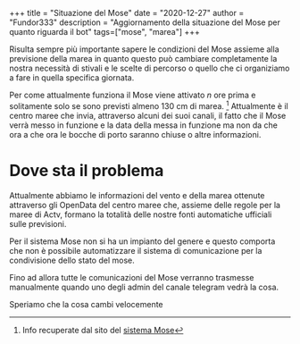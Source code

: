 +++
title = "Situazione del Mose"
date = "2020-12-27"
author = "Fundor333"
description = "Aggiornamento della situazione del Mose per quanto riguarda il bot"
tags=["mose", "marea"]
+++

Risulta sempre più importante sapere le condizioni del Mose assieme alla previsione della marea in quanto questo può cambiare completamente la nostra necessità di stivali e le scelte di percorso o quello che ci organiziamo a fare in quella specifica giornata.

Per come attualmente funziona il Mose viene attivato _n_ ore prima e solitamente solo se sono previsti almeno 130 cm di marea. [^1] Attualmente è il centro maree che invia, attraverso alcuni dei suoi canali, il fatto che il Mose verrà messo in funzione e la data della messa in funzione ma non da che ora a che ora le bocche di porto saranno chiuse o altre informazioni.

# Dove sta il problema

Attualmente abbiamo le informazioni del vento e della marea ottenute attraverso gli OpenData del centro maree che, assieme delle regole per la maree di Actv, formano la totalità delle nostre fonti automatiche ufficiali sulle previsioni.

Per il sistema Mose non si ha un impianto del genere e questo comporta che non è possibile automatizzare il sistema di comunicazione per la condivisione dello stato del mose.

Fino ad allora tutte le comunicazioni del Mose verranno trasmesse manualmente quando uno degli admin del canale telegram vedrà la cosa.

Speriamo che la cosa cambi velocemente

[^1]: Info recuperate dal sito del [sistema Mose](https://www.mosevenezia.eu/)
